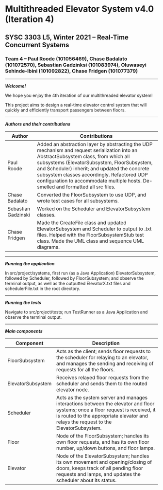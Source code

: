 # Multithreaded Elevator System v4.0 (Iteration 4)
## SYSC 3303 L5, Winter 2021 – Real-Time Concurrent Systems
### Team 4 – Paul Roode (101056469), Chase Badalato (101072570), Sebastian Gadzinksi (101083974), Oluwaseyi Sehinde-Ibini (101092822), Chase Fridgen (101077379)

---

***Welcome!***

We hope you enjoy the 4th iteration of our multithreaded elevator system!

This project aims to design a real-time elevator control system that will quickly and efficiently transport passengers between floors.

---

***Authors and their contributions***

Author | Contributions
--- | ---
Paul Roode | Added an abstraction layer by abstracting the UDP mechanism and request serialization into an AbstractSubsystem class, from which all subsystems (ElevatorSubsystem, FloorSubsystem, and Scheduler) inherit; and updated the concrete subsystem classes accordingly. Refactored UDP configuration to accommodate multiple hosts. De-smelled and formatted all src files.
Chase Badalato | Converted the FloorSubsystem to use UDP, and wrote test cases for all subsystems.
Sebastian Gadzinski | Worked on the Scheduler and ElevatorSubsystem classes.
Chase Fridgen | Made the CreateFile class and updated ElevatorSubsystem and Scheduler to output to .txt files. Helped with the FloorSubsystemStub test class. Made the UML class and sequence UML diagrams.

---

***Running the application***

In src/project/systems, first run (as a Java Application) ElevatorSubsystem, followed by Scheduler, followed by FloorSubsystem; and observe the terminal output, as well as the outputted ElevatorX.txt files and schedulerFile.txt in the root directory.

---

***Running the tests***

Navigate to src/project/tests; run TestRunner as a Java Application and observe the terminal output.

---

***Main components***

Component | Description
--- | ---
FloorSubsystem | Acts as the client; sends floor requests to the scheduler for relaying to an elevator, and manages the sending and receiving of requests for all the floors.
ElevatorSubsystem | Receives relayed floor requests from the scheduler and sends them to the routed elevator node.
Scheduler | Acts as the system server and manages interactions between the elevator and floor systems; once a floor request is received, it is routed to the appropriate elevator and relays the request to the ElevatorSubsystem.
Floor | Node of the FloorSubsystem; handles its own floor requests, and has its own floor number, up/down buttons, and floor lamps.
Elevator | Node of the ElevatorSubsystem; handles its own movement and opening/closing of doors, keeps track of all pending floor requests and lamps, and updates the scheduler about its status.
